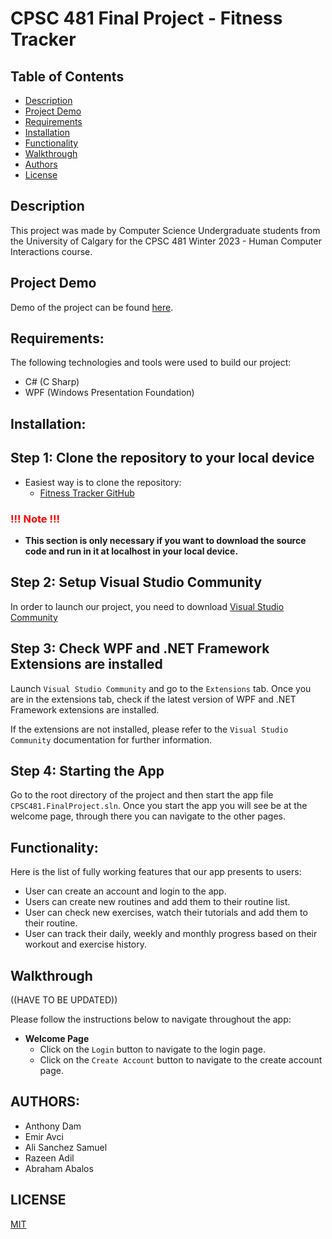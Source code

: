 # CPSC 481 Final Project - Fitness Tracker

## Table of Contents
- [Description](#description)
- [Project Demo](#project-demo)
- [Requirements](#requirements)
- [Installation](#installation)
- [Functionality ](#functionality)
- [Walkthrough](#walkthrough)
- [Authors](#authors)
- [License](#license)


## Description
This project was made by Computer Science Undergraduate students from the University of Calgary for the CPSC 481 Winter 2023 - Human Computer Interactions course.

## Project Demo
Demo of the project can be found [here](https://youtu.be/xxxxxxx).

## Requirements:
The following technologies and tools were used to build our project:
- C# (C Sharp)
- WPF (Windows Presentation Foundation)

## Installation:

## Step 1: Clone the repository to your local device

* Easiest way is to clone the repository:
    + [Fitness Tracker GitHub](https://github.com/Razeenadil/CPSC481.FinalProject)

### **<span style="color:red;">!!! Note !!!</span>** 
- **This section is only necessary if you want to download the source code and run in it at localhost in your local device.**

## Step 2: Setup Visual Studio Community
In order to launch our project, you need to download [Visual Studio Community](https://visualstudio.microsoft.com/vs/community/) 


## Step 3: Check WPF and .NET Framework Extensions are installed
Launch `Visual Studio Community` and go to the `Extensions` tab. Once you are in the extensions tab, check if the latest version of WPF and .NET Framework extensions are installed.

If the extensions are not installed, please refer to the `Visual Studio Community` documentation for further information. 

## Step 4: Starting the App

Go to the root directory of the project and then start the app file  `CPSC481.FinalProject.sln`. Once you start the app you will see be at the welcome page, through there you can navigate to the other pages.

## Functionality:
Here is the list of fully working features that our app presents to users:
- User can create an account and login to the app.
- Users can create new routines and add them to their routine list.
- User can check new exercises, watch their tutorials and add them to their routine.
- User can track their daily, weekly and monthly progress based on their workout and exercise history.

## Walkthrough 
((HAVE TO BE UPDATED))

Please follow the instructions below to navigate throughout the app:
- **Welcome Page** 
    + Click on the `Login` button to navigate to the login page.
    + Click on the `Create Account` button to navigate to the create account page.

## AUTHORS:
* Anthony Dam
* Emir Avci
* Ali Sanchez Samuel
* Razeen Adil
* Abraham Abalos

## LICENSE
[MIT](https://github.com/Razeenadil/CPSC481.FinalProject/blob/master/LICENSE)
